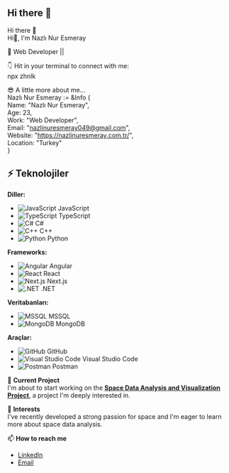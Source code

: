 ## Hi there 👋
Hi there 👋  
Hi👋, I'm Nazlı Nur Esmeray

💼 Web Developer ||  

👇 Hit in your terminal to connect with me:  
npx zhnlk  

😎 A little more about me...  
Nazlı Nur Esmeray := &Info {  
    Name: "Nazlı Nur Esmeray",  
    Age: 23,  
    Work: "Web Developer",  
    Email: "nazlinuresmeray049@gmail.com",  
    Website: "https://nazlinuresmeray.com.tr/",  
    Location: "Turkey"  
}  

## ⚡ Teknolojiler

**Diller:**
- ![JavaScript](https://img.shields.io/badge/JavaScript-%23323330.svg?style=flat&logo=javascript&logoColor=%F7DF1E) JavaScript
- ![TypeScript](https://img.shields.io/badge/TypeScript-%23007ACC.svg?style=flat&logo=typescript&logoColor=white) TypeScript
- ![C#](https://img.shields.io/badge/C%23-%23239120.svg?style=flat&logo=csharp&logoColor=white) C#
- ![C++](https://img.shields.io/badge/C%2B%2B-%2300599C.svg?style=flat&logo=cplusplus&logoColor=white) C++
- ![Python](https://img.shields.io/badge/Python-%233B74B1.svg?style=flat&logo=python&logoColor=white) Python

**Frameworks:**
- ![Angular](https://img.shields.io/badge/Angular-%23E23237.svg?style=flat&logo=angular&logoColor=white) Angular
- ![React](https://img.shields.io/badge/React-%23282C34.svg?style=flat&logo=react&logoColor=61DAFB) React
- ![Next.js](https://img.shields.io/badge/Next.js-%23000000.svg?style=flat&logo=next.js&logoColor=white) Next.js
- ![.NET](https://img.shields.io/badge/.NET-%23007ACC.svg?style=flat&logo=.net&logoColor=white) .NET

**Veritabanları:**
- ![MSSQL](https://img.shields.io/badge/Microsoft%20SQL%20Server-%234F5A6A.svg?style=flat&logo=microsoftsqlserver&logoColor=white) MSSQL
- ![MongoDB](https://img.shields.io/badge/MongoDB-%2347A248.svg?style=flat&logo=mongodb&logoColor=white) MongoDB

**Araçlar:**
- ![GitHub](https://img.shields.io/badge/GitHub-%23121011.svg?style=flat&logo=github&logoColor=white) GitHub
- ![Visual Studio Code](https://img.shields.io/badge/Visual%20Studio%20Code-%23007ACC.svg?style=flat&logo=visualstudiocode&logoColor=white) Visual Studio Code
- ![Postman](https://img.shields.io/badge/Postman-%23FF6C37.svg?style=flat&logo=postman&logoColor=white) Postman


🚀 **Current Project**  
I'm about to start working on the **[Space Data Analysis and Visualization Project](https://nazlinuresmeray.com.tr/space-data-analysis-and-visualization/)**, a project I'm deeply interested in.

🌌 **Interests**  
I've recently developed a strong passion for space and I'm eager to learn more about space data analysis.

📫 **How to reach me**  
- [LinkedIn](https://www.linkedin.com/in/nazl%C4%B1-nur-esmeray-155a36213/)  
- [Email](mailto:nazlinuresmeray049@gmail.com)  
